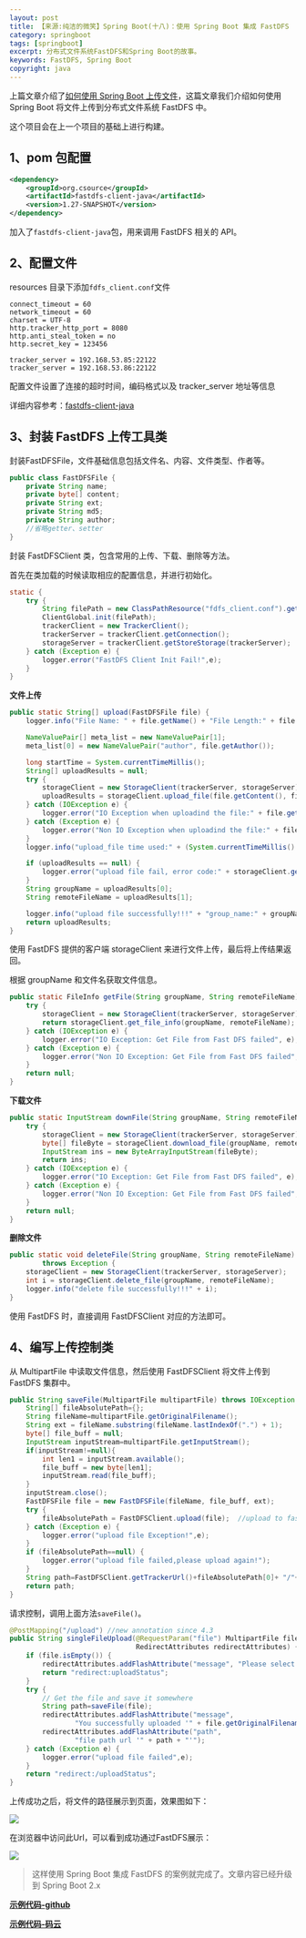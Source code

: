 ```yaml
---
layout: post
title: 【来源:纯洁的微笑】Spring Boot(十八)：使用 Spring Boot 集成 FastDFS
category: springboot
tags: [springboot]
excerpt: 分布式文件系统FastDFS和Spring Boot的故事。
keywords: FastDFS, Spring Boot
copyright: java
---
```


上篇文章介绍了[如何使用 Spring Boot 上传文件](http://www.ityouknow.com/springboot/2018/01/12/spring-boot-upload-file.html)，这篇文章我们介绍如何使用 Spring Boot 将文件上传到分布式文件系统 FastDFS 中。

这个项目会在上一个项目的基础上进行构建。

## 1、pom 包配置

``` xml
<dependency>
    <groupId>org.csource</groupId>
    <artifactId>fastdfs-client-java</artifactId>
    <version>1.27-SNAPSHOT</version>
</dependency>
```

加入了`fastdfs-client-java`包，用来调用 FastDFS 相关的 API。


## 2、配置文件

resources 目录下添加`fdfs_client.conf`文件

```
connect_timeout = 60
network_timeout = 60
charset = UTF-8
http.tracker_http_port = 8080
http.anti_steal_token = no
http.secret_key = 123456

tracker_server = 192.168.53.85:22122
tracker_server = 192.168.53.86:22122
```

配置文件设置了连接的超时时间，编码格式以及 tracker_server 地址等信息

详细内容参考：[fastdfs-client-java](https://github.com/happyfish100/fastdfs-client-java)

## 3、封装 FastDFS 上传工具类

封装FastDFSFile，文件基础信息包括文件名、内容、文件类型、作者等。

``` java
public class FastDFSFile {
    private String name;
    private byte[] content;
    private String ext;
    private String md5;
    private String author;
    //省略getter、setter
}
```

封装 FastDFSClient 类，包含常用的上传、下载、删除等方法。

首先在类加载的时候读取相应的配置信息，并进行初始化。

``` java
static {
    try {
        String filePath = new ClassPathResource("fdfs_client.conf").getFile().getAbsolutePath();;
        ClientGlobal.init(filePath);
        trackerClient = new TrackerClient();
        trackerServer = trackerClient.getConnection();
        storageServer = trackerClient.getStoreStorage(trackerServer);
    } catch (Exception e) {
        logger.error("FastDFS Client Init Fail!",e);
    }
}
```

**文件上传**

``` java
public static String[] upload(FastDFSFile file) {
    logger.info("File Name: " + file.getName() + "File Length:" + file.getContent().length);

    NameValuePair[] meta_list = new NameValuePair[1];
    meta_list[0] = new NameValuePair("author", file.getAuthor());

    long startTime = System.currentTimeMillis();
    String[] uploadResults = null;
    try {
        storageClient = new StorageClient(trackerServer, storageServer);
        uploadResults = storageClient.upload_file(file.getContent(), file.getExt(), meta_list);
    } catch (IOException e) {
        logger.error("IO Exception when uploadind the file:" + file.getName(), e);
    } catch (Exception e) {
        logger.error("Non IO Exception when uploadind the file:" + file.getName(), e);
    }
    logger.info("upload_file time used:" + (System.currentTimeMillis() - startTime) + " ms");

    if (uploadResults == null) {
        logger.error("upload file fail, error code:" + storageClient.getErrorCode());
    }
    String groupName = uploadResults[0];
    String remoteFileName = uploadResults[1];

    logger.info("upload file successfully!!!" + "group_name:" + groupName + ", remoteFileName:" + " " + remoteFileName);
    return uploadResults;
}
```

使用 FastDFS 提供的客户端 storageClient 来进行文件上传，最后将上传结果返回。

根据 groupName 和文件名获取文件信息。

``` java
public static FileInfo getFile(String groupName, String remoteFileName) {
    try {
        storageClient = new StorageClient(trackerServer, storageServer);
        return storageClient.get_file_info(groupName, remoteFileName);
    } catch (IOException e) {
        logger.error("IO Exception: Get File from Fast DFS failed", e);
    } catch (Exception e) {
        logger.error("Non IO Exception: Get File from Fast DFS failed", e);
    }
    return null;
}
```

**下载文件**

``` java
public static InputStream downFile(String groupName, String remoteFileName) {
    try {
        storageClient = new StorageClient(trackerServer, storageServer);
        byte[] fileByte = storageClient.download_file(groupName, remoteFileName);
        InputStream ins = new ByteArrayInputStream(fileByte);
        return ins;
    } catch (IOException e) {
        logger.error("IO Exception: Get File from Fast DFS failed", e);
    } catch (Exception e) {
        logger.error("Non IO Exception: Get File from Fast DFS failed", e);
    }
    return null;
}
```

**删除文件**

``` java
public static void deleteFile(String groupName, String remoteFileName)
        throws Exception {
    storageClient = new StorageClient(trackerServer, storageServer);
    int i = storageClient.delete_file(groupName, remoteFileName);
    logger.info("delete file successfully!!!" + i);
}
```

使用 FastDFS 时，直接调用 FastDFSClient 对应的方法即可。

## 4、编写上传控制类

从 MultipartFile 中读取文件信息，然后使用 FastDFSClient 将文件上传到 FastDFS 集群中。

``` java
public String saveFile(MultipartFile multipartFile) throws IOException {
    String[] fileAbsolutePath={};
    String fileName=multipartFile.getOriginalFilename();
    String ext = fileName.substring(fileName.lastIndexOf(".") + 1);
    byte[] file_buff = null;
    InputStream inputStream=multipartFile.getInputStream();
    if(inputStream!=null){
        int len1 = inputStream.available();
        file_buff = new byte[len1];
        inputStream.read(file_buff);
    }
    inputStream.close();
    FastDFSFile file = new FastDFSFile(fileName, file_buff, ext);
    try {
        fileAbsolutePath = FastDFSClient.upload(file);  //upload to fastdfs
    } catch (Exception e) {
        logger.error("upload file Exception!",e);
    }
    if (fileAbsolutePath==null) {
        logger.error("upload file failed,please upload again!");
    }
    String path=FastDFSClient.getTrackerUrl()+fileAbsolutePath[0]+ "/"+fileAbsolutePath[1];
    return path;
}
```

请求控制，调用上面方法`saveFile()`。

``` java
@PostMapping("/upload") //new annotation since 4.3
public String singleFileUpload(@RequestParam("file") MultipartFile file,
                               RedirectAttributes redirectAttributes) {
    if (file.isEmpty()) {
        redirectAttributes.addFlashAttribute("message", "Please select a file to upload");
        return "redirect:uploadStatus";
    }
    try {
        // Get the file and save it somewhere
        String path=saveFile(file);
        redirectAttributes.addFlashAttribute("message",
                "You successfully uploaded '" + file.getOriginalFilename() + "'");
        redirectAttributes.addFlashAttribute("path",
                "file path url '" + path + "'");
    } catch (Exception e) {
        logger.error("upload file failed",e);
    }
    return "redirect:/uploadStatus";
}
```

上传成功之后，将文件的路径展示到页面，效果图如下：

![](http://www.itmind.net/assets/images/2018/fastdfs/fastDfs_sucees.png)

在浏览器中访问此Url，可以看到成功通过FastDFS展示：

![](http://www.itmind.net/assets/images/2018/fastdfs/fastDfs_pic.png)

> 这样使用 Spring Boot 集成 FastDFS 的案例就完成了。文章内容已经升级到 Spring Boot 2.x 


**[示例代码-github](https://github.com/ityouknow/spring-boot-examples/tree/master/spring-boot-fastDFS)**

**[示例代码-码云](https://gitee.com/ityouknow/spring-boot-examples/tree/master/spring-boot-fastDFS)**


